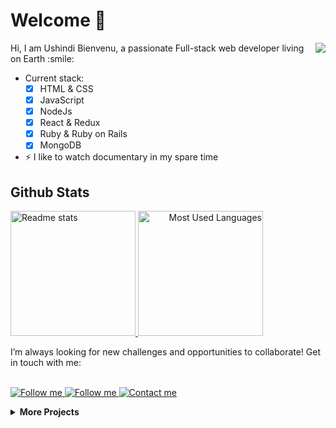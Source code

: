 <h1>Welcome 👋</h1>
<img align="right" src="https://user-images.githubusercontent.com/26736582/178106774-df89d946-f591-4b54-b67e-4ce5bcc2c1ba.gif">
<p align="left">
    Hi, I am Ushindi Bienvenu, a passionate Full-stack web developer living on Earth :smile:

- Current stack:<br>
    - [x] HTML & CSS 
    - [x] JavaScript
    - [x] NodeJs
    - [x] React & Redux
    - [x] Ruby & Ruby on Rails
    - [x] MongoDB

- ⚡ I like to watch documentary in my spare time 
    
</p>

## Github Stats
<p align="left">
    <a href="https://github-readme-stats.vercel.app/api?username=bienvenuushindi&theme=radical&show_icons=true" align="left">
        <img height="200" alt="Readme stats" src="https://github-readme-stats.vercel.app/api?username=bienvenuushindi&theme=graywhite&show_icons=true&icon_color=a960ff" />
    </a>
    <a href="https://github.com/bienvenuushindi/github-readme-stats" align="right">
        <img height="200" alt="Most Used Languages" src="https://github-readme-stats.vercel.app/api/top-langs/?username=bienvenuushindi&theme=graywhite&layout=compact)" />
    </a>
</p>
I’m always looking for new challenges and opportunities to collaborate! Get in touch with me:<br><br>
<p align="left">
   <a href="https://www.linkedin.com/in/ushindi-bienvenu-894b2b141/">
        <img alt="Follow me" src="https://img.shields.io/badge/-LinkedIn-%23a960ff?style=for-the-badge&logo=linkedin">
    </a> 
    <a href="https://twitter.com/usbbush">
        <img alt="Follow me" src="https://img.shields.io/twitter/follow/usbbush?color=%23a960ff&label=%20%20%20Follow%20me&logo=twitter&style=for-the-badge">
    </a>
    <a href="mailto:jeanbienvenusb@gmail.com">
        <img alt="Contact me" src="https://img.shields.io/badge/Gmail-D14836?style=for-the-badge&logo=gmail&logoColor=white">
    </a>
</p>

<details>
    <summary><strong>More Projects</strong></summary>
 
  - [Calculator](https://codepen.io/usbbush/pen/rNGvLvx)  Built with React.
  - [25 + 5 Clock](https://codepen.io/usbbush/details/OJxwmwN)  Built with React.
  
 </details>
<!-- <a href="">
        <img alt="Etch-a-Sketch" src="https://github-readme-stats.vercel.app/api/pin/?username=bienvenuushindi&repo=Etch-a-Sketch&theme=graywhite" />
    </a> --->
